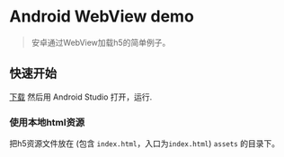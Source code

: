 # Android WebView demo

> 安卓通过WebView加载h5的简单例子。

## 快速开始

[下载](https://github.com/meta-liam/android-webview-demo/archive/master.zip)  然后用 Android Studio 打开，运行.

### 使用本地html资源

把h5资源文件放在 (包含 `index.html`，入口为`index.html`)  `assets` 的目录下。
